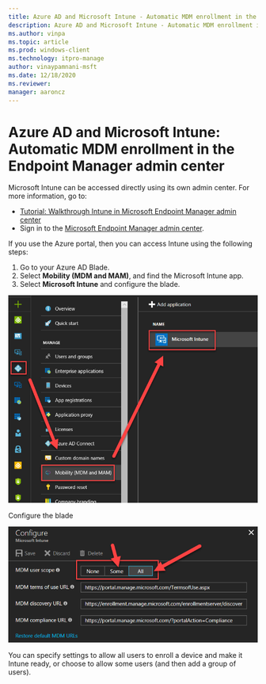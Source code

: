 ```yaml
---
title: Azure AD and Microsoft Intune - Automatic MDM enrollment in the new Portal
description: Azure AD and Microsoft Intune - Automatic MDM enrollment in the new portal
ms.author: vinpa
ms.topic: article
ms.prod: windows-client
ms.technology: itpro-manage
author: vinaypamnani-msft
ms.date: 12/18/2020
ms.reviewer: 
manager: aaroncz
---
```


# Azure AD and Microsoft Intune: Automatic MDM enrollment in the Endpoint Manager admin center

Microsoft Intune can be accessed directly using its own admin center. For more information, go to:

- [Tutorial: Walkthrough Intune in Microsoft Endpoint Manager admin center](/mem/intune/fundamentals/tutorial-walkthrough-endpoint-manager)
- Sign in to the [Microsoft Endpoint Manager admin center](https://go.microsoft.com/fwlink/?linkid=2109431).

If you use the Azure portal, then you can access Intune using the following steps:

1. Go to your Azure AD Blade.
2. Select **Mobility (MDM and MAM)**, and find the Microsoft Intune app.
3. Select **Microsoft Intune** and configure the blade. 

![How to get to the Blade.](images/azure-mdm-intune.png) 

Configure the blade                                                                      

![Configure the Blade.](images/azure-intune-configure-scope.png) 

You can specify settings to allow all users to enroll a device and make it Intune ready, or choose to allow some users (and then add a group of users). 
